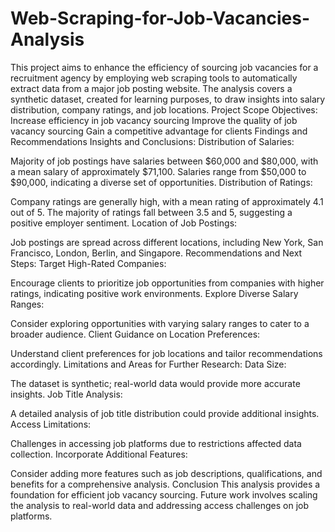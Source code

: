 # Web-Scraping-for-Job-Vacancies-Analysis
This project aims to enhance the efficiency of sourcing job vacancies for a recruitment agency by employing web scraping tools to automatically extract data from a major job posting website. The analysis covers a synthetic dataset, created for learning purposes, to draw insights into salary distribution, company ratings, and job locations.
Project Scope
Objectives:
Increase efficiency in job vacancy sourcing
Improve the quality of job vacancy sourcing
Gain a competitive advantage for clients
Findings and Recommendations
Insights and Conclusions:
Distribution of Salaries:

Majority of job postings have salaries between $60,000 and $80,000, with a mean salary of approximately $71,100.
Salaries range from $50,000 to $90,000, indicating a diverse set of opportunities.
Distribution of Ratings:

Company ratings are generally high, with a mean rating of approximately 4.1 out of 5.
The majority of ratings fall between 3.5 and 5, suggesting a positive employer sentiment.
Location of Job Postings:

Job postings are spread across different locations, including New York, San Francisco, London, Berlin, and Singapore.
Recommendations and Next Steps:
Target High-Rated Companies:

Encourage clients to prioritize job opportunities from companies with higher ratings, indicating positive work environments.
Explore Diverse Salary Ranges:

Consider exploring opportunities with varying salary ranges to cater to a broader audience.
Client Guidance on Location Preferences:

Understand client preferences for job locations and tailor recommendations accordingly.
Limitations and Areas for Further Research:
Data Size:

The dataset is synthetic; real-world data would provide more accurate insights.
Job Title Analysis:

A detailed analysis of job title distribution could provide additional insights.
Access Limitations:

Challenges in accessing job platforms due to restrictions affected data collection.
Incorporate Additional Features:

Consider adding more features such as job descriptions, qualifications, and benefits for a comprehensive analysis.
Conclusion
This analysis provides a foundation for efficient job vacancy sourcing. Future work involves scaling the analysis to real-world data and addressing access challenges on job platforms.
